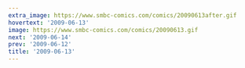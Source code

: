 ```yaml
---
extra_image: https://www.smbc-comics.com/comics/20090613after.gif
hovertext: '2009-06-13'
image: https://www.smbc-comics.com/comics/20090613.gif
next: '2009-06-14'
prev: '2009-06-12'
title: '2009-06-13'
---
```

